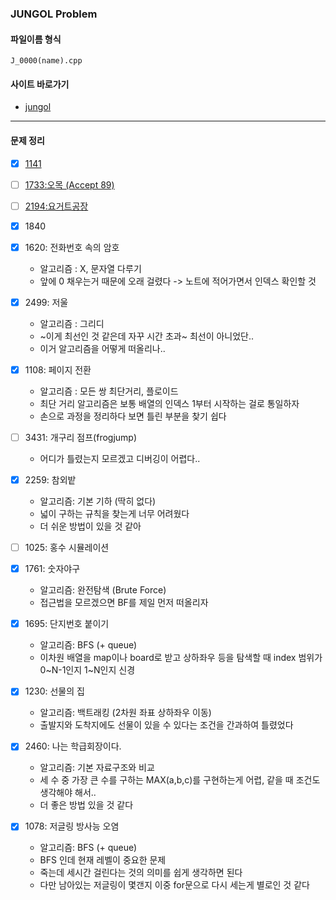 <h3> JUNGOL Problem </h3>

#### 파일이름 형식
  `
  J_0000(name).cpp
  `  

#### 사이트 바로가기
  - [jungol](http://jungol.co.kr/)
   
*******

#### 문제 정리
  - [X] [1141](http://jungol.co.kr/bbs/board.php?bo_table=pbank&wr_id=421&sca=3020)
  - [ ] [1733:오목 (Accept 89)](http://jungol.co.kr/bbs/board.php?bo_table=pbank&wr_id=1006&sca=2060)
  - [ ] [2194:요거트공장](http://jungol.co.kr/bbs/board.php?bo_table=pbank&wr_id=1454&sca=99&sfl=wr_hit&stx=2194)
  - [X] 1840
  - [X] 1620: 전화번호 속의 암호
      - 알고리즘 : X, 문자열 다루기
      - 앞에 0 채우는거 때문에 오래 걸렸다 -> 노트에 적어가면서 인덱스 확인할 것
  - [X] 2499: 저울
      - 알고리즘 : 그리디
      - ~이게 최선인 것 같은데 자꾸 시간 초과~ 최선이 아니었단..
      - 이거 알고리즘을 어떻게 떠올리나..

  - [X] 1108: 페이지 전환  
      - 알고리즘 : 모든 쌍 최단거리, 플로이드  
      - 최단 거리 알고리즘은 보통 배열의 인덱스 1부터 시작하는 걸로 통일하자  
      - 손으로 과정을 정리하다 보면 틀린 부분을 찾기 쉽다  
      
  - [ ] 3431: 개구리 점프(frogjump)
      - 어디가 틀렸는지 모르겠고 디버깅이 어렵다..


  - [X] 2259: 참외밭
      - 알고리즘: 기본 기하 (딱히 없다)
      - 넓이 구하는 규칙을 찾는게 너무 어려웠다
      - 더 쉬운 방법이 있을 것 같아

  - [ ] 1025: 홍수 시뮬레이션

  - [X] 1761: 숫자야구
      - 알고리즘: 완전탐색 (Brute Force)
      - 접근법을 모르겠으면 BF를 제일 먼저 떠올리자

  - [X] 1695: 단지번호 붙이기
      - 알고리즘: BFS (+ queue)
      - 이차원 배열을 map이나 board로 받고 상하좌우 등을 탐색할 때 index 범위가 0~N-1인지 1~N인지 신경

  - [X] 1230: 선물의 집 
      - 알고리즘: 백트래킹 (2차원 좌표 상하좌우 이동)
      - 출발지와 도착지에도 선물이 있을 수 있다는 조건을 간과하여 틀렸었다
      
  - [X] 2460: 나는 학급회장이다.
      - 알고리즘: 기본 자료구조와 비교
      - 세 수 중 가장 큰 수를 구하는 MAX(a,b,c)를 구현하는게 어렵, 같을 때 조건도 생각해야 해서..
      - 더 좋은 방법 있을 것 같다

  - [X] 1078: 저글링 방사능 오염
      - 알고리즘: BFS (+ queue)
      - BFS 인데 현재 레벨이 중요한 문제
      - 죽는데 세시간 걸린다는 것의 의미를 쉽게 생각하면 된다
      - 다만 남아있는 저글링이 몇갠지 이중 for문으로 다시 세는게 별로인 것 같다

